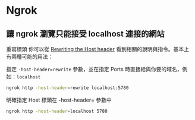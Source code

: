 # Ngrok

## 讓 ngrok 瀏覽只能接受 localhost 連接的網站

重寫標頭 你可以從 [Rewriting the Host header](https://ngrok.com/docs#host-header) 看到相關的說明與指令。基本上有兩種可能的用法：

指定 `-host-header=rewrite` 參數，並在指定 Ports 時直接給與你要的域名，例如：`localhost`

```bash
ngrok http -host-header=rewrite localhost:5780
```

明確指定 Host 標頭在 -host-header= 參數中

```bash
ngrok http -host-header=localhost 5780
```

